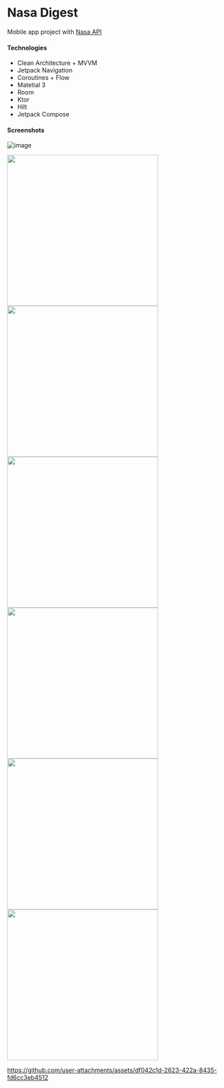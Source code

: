 # Nasa Digest
Mobile app project with [Nasa API](https://api.nasa.gov/)

#### Technologies
- Clean Architecture + MVVM
- Jetpack Navigation
- Coroutines + Flow
- Matetial 3
- Room
- Ktor
- Hilt
- Jetpack Compose

#### Screenshots
![image](https://github.com/user-attachments/assets/f17004cd-d665-42a2-b78f-40d399a06e00)

<img alt="" src="https://github.com/user-attachments/assets/18f0b3a4-4a37-49f4-82f0-ea1c3184709e" width="350"> <img alt="" src="https://github.com/user-attachments/assets/d1eca448-5e32-405a-af54-2d338cf280fd" width="350">
<img alt="" src="https://github.com/user-attachments/assets/4f5b0801-b146-417c-9816-003419fd1eeb" width="350"> <img alt="" src="https://github.com/user-attachments/assets/ee476349-7dff-46f9-a954-da78ea7a94f9" width="350">
<img alt="" src="https://github.com/user-attachments/assets/dbb7b5c4-2404-4af9-ae70-1266ac5fc17c" width="350"> <img alt="" src="https://github.com/user-attachments/assets/37bb0518-01ae-4dcc-a175-9ad91371c312" width="350">



https://github.com/user-attachments/assets/df042c1d-2623-422a-8435-fd6cc3eb4512
